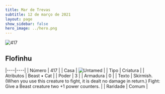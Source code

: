 ```yaml
---
title: Mar de Trevas
subtitle: 12 de março de 2021
layout: page
show_sidebar: false
hero_image: ../hero.png
---
```


![417](https://cdn.keyforgegame.com/media/card_front/pt/496_417_MWQWHJ42758C_pt.png)

## Flofinhu

|----|----|
| Número | 417 |
| Casa | ![Untamed](https://archonarcana.com/images/thumb/b/bd/Untamed.png/22px-Untamed.png "Indomados") |
| Tipo | Criatura |
| Atributos | Beast • Cat |
| Poder | 3 |
| Armadura | 0 |
| Texto | Skirmish. (When you use this creature to fight, it is dealt no damage in return.)  Fight: Give a Beast creature two +1 power counters. |
| Raridade | Comum |
